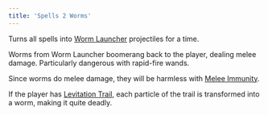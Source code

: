 ```yaml
---
title: 'Spells 2 Worms'
---
```


Turns all spells into [Worm Launcher](https://noita.wiki.gg/wiki/Worm_Launcher) projectiles for a time.

Worms from Worm Launcher boomerang back to the player, dealing melee damage. Particularly dangerous with rapid-fire wands.

Since worms do melee damage, they will be harmless with [Melee Immunity](https://noita.wiki.gg/wiki/Melee_Immunity).

If the player has [Levitation Trail](https://noita.wiki.gg/wiki/Levitation_Trail), each particle of the trail is transformed into a worm, making it quite deadly.
